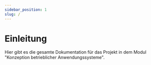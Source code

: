 ```yaml
---
sidebar_position: 1
slug: /
---
```


# Einleitung

Hier gibt es die gesamte Dokumentation für das Projekt in dem Modul "Konzeption betrieblicher Anwendungssysteme".